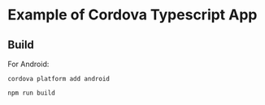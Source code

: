 # Example of Cordova Typescript App

## Build

For Android:

```
cordova platform add android
```

```
npm run build
```
